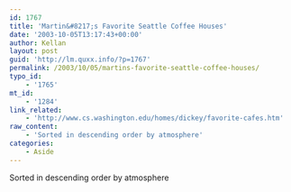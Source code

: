 ```yaml
---
id: 1767
title: 'Martin&#8217;s Favorite Seattle Coffee Houses'
date: '2003-10-05T13:17:43+00:00'
author: Kellan
layout: post
guid: 'http://lm.quxx.info/?p=1767'
permalink: /2003/10/05/martins-favorite-seattle-coffee-houses/
typo_id:
    - '1765'
mt_id:
    - '1284'
link_related:
    - 'http://www.cs.washington.edu/homes/dickey/favorite-cafes.htm'
raw_content:
    - 'Sorted in descending order by atmosphere'
categories:
    - Aside
---
```


Sorted in descending order by atmosphere